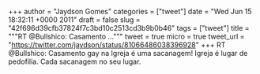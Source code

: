 
+++
author = "Jaydson Gomes"
categories = ["tweet"]
date = "Wed Jun 15 18:32:11 +0000 2011"
draft = false
slug = "42f696d39cfb37824f7c3bd10c2513cd3b9b0b46"
tags = ["tweet"]
title = """RT @Bullshico: Casamento ..."""
tweet = true
micro = true
tweet_url = "https://twitter.com/jaydson/status/81066486038396928"
+++
RT @Bullshico: Casamento gay na Igreja é uma sacanagem! Igreja é lugar de pedofilia. Cada sacanagem no seu lugar.
